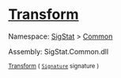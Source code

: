 # [Transform](./BasicMetadataExtraction-100663456.md)

Namespace: [SigStat]() > [Common](./../README.md)

Assembly: SigStat.Common.dll

<sub>[Transform](./BasicMetadataExtraction-100663456.md) ( [`Signature`](./../Signature.md) signature )</sub>              <sub></sub>
